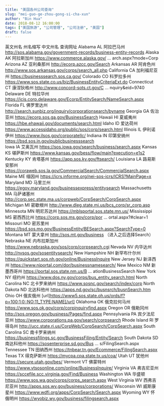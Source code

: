 ```yaml
---
title: "美国各州公司查询"
slug: "mei-guo-ge-zhou-gong-si-cha-xun"
author: "Bin Hua"
date: 2018-08-12 16:00:00
tags: ["美国旅游", "公司管理", "公司注册", "美国"]
draft: false
---
```


英文州名      州名缩写             中文州名              查询网址
Alabama         AL               阿拉巴马州           http://sos.alabama.gov/government-records/business-entity-records
Alaska                    AK               阿拉斯加州         https://www.commerce.alaska.gov/ ... arch.aspx?mode=Corp
Arizona                AZ                亚利桑那州           http://ecorp.azcc.gov/Search
Arkansas               AR                阿肯色州             http://www.sos.arkansas.gov/corps/search_all.php
California             CA                加利福尼亚州         https://businesssearch.sos.ca.gov/
Colorado               CO                科罗拉多州           https://www.sos.state.co.us/biz/BusinessEntityCriteriaExt.do
Connecticut           CT                康涅狄格州           http://www.concord-sots.ct.gov/C ... nquiry&eid=9740
Delaware              DE                特拉华州             https://icis.corp.delaware.gov/Ecorp/EntitySearch/NameSearch.aspx
Florida               FL                佛罗里达州           http://search.sunbiz.org/inquiry/corporationsearch/byname
Georgia               GA                佐治亚州             https://ecorp.sos.ga.gov/BusinessSearch
Hawaii                 HI                夏威夷州             https://hbe.ehawaii.gov/documents/search.html
Idaho                 ID                爱达荷州             https://www.accessidaho.org/public/sos/corp/search.html
Illinois               IL                伊利诺伊州           https://www.ilsos.gov/corporatellc/
Indiana                IN                印第安纳州           https://bsd.sos.in.gov/publicbusinesssearch   
Iowa                   IA                艾奥瓦州             https://sos.iowa.gov/search/business/search.aspx
Kansas                 KS                堪萨斯州             https://www.kansas.gov/bess/flow/main?execution=e1s2
Kentucky               KY                肯塔基州             https://app.sos.ky.gov/ftsearch/ 
Louisiana              LA                路易斯安那州         https://coraweb.sos.la.gov/CommercialSearch/CommercialSearch.aspx
Maine                  ME                缅因州               https://icrs.informe.org/nei-sos-icrs/ICRS?MainPage=x 
Maryland               MD                马里兰州             https://egov.maryland.gov/businessexpress/entitysearch
Massachusetts    MA                马萨诸塞州           http://corp.sec.state.ma.us/corpweb/CorpSearch/CorpSearch.aspx 
Michigan         MI                密歇根州             http://www.dleg.state.mi.us/bcs_corp/sr_corp.asp
Minnesota        MN                明尼苏达州           https://mblsportal.sos.state.mn.us/
Mississippi      MS                密西西比州           https://corp.sos.ms.gov/corp/por ... ortal.aspx?#clear=1
Missouri         MO                密苏里州             https://bsd.sos.mo.gov/BusinessEntity/BESearch.aspx?SearchType=0 
Montana          MT                蒙大拿州             http://sos.mt.gov/business （进入之后选择Search）
Nebraska         NE                内布拉斯加州         https://www.nebraska.gov/sos/corp/corpsearch.cgi
Nevada                 NV                内华达州             http://nvsos.gov/sosentitysearch/
New Hampshire         NH                新罕布什尔州         https://quickstart.sos.nh.gov/online/BusinessInquire
New Jersey         NJ                新泽西州             https://www.njportal.com/dor/businessnamesearch/
New Mexico         NM                新墨西哥州             https://portal.sos.state.nm.us/B ... ationBusinessSearch
New York         NY                纽约州               https://www.dos.ny.gov/corps/bus_entity_search.html
North Carolina   NC                北卡罗来纳州         https://www.sosnc.gov/search/index/corp
North Dakota         ND                北达科他州           https://apps.nd.gov/sc/busnsrch/busnSearch.htm
Ohio                  OH                俄亥俄州             [url]https://www5.sos.state.oh.us/ords/f?p=100:1:0::NO:11_TYPE:NAME[/url]
Oklahoma         OK                俄克拉何马州         https://www.sos.ok.gov/corp/corpinquiryfind.aspx
Oregon                 OR                俄勒冈州             http://sos.oregon.gov/business/Pages/find.aspx
Pennsylvania          PA                宾夕法尼亚州         https://www.corporations.pa.gov/search/corpsearch
Rhode Island          RI                罗得岛州             http://ucc.state.ri.us/CorpWeb/CorpSearch/CorpSearch.aspx
South Carolina         SC                南卡罗来纳州         https://businessfilings.sc.gov/BusinessFiling/Entity/Search 
South Dakota         SD                南达科他州           https://sosenterprise.sd.gov/Bus ... s/FilingSearch.aspx 
Tennessee         TN                田纳西州             https://tnbear.tn.gov/Ecommerce/FilingSearch.aspx
Texas                 TX                得克萨斯州           https://mycpa.cpa.state.tx.us/coa/
Utah                 UT                犹他州               https://secure.utah.gov/bes/
Vermont            VT                佛蒙特州             https://www.vtsosonline.com/online/BusinessInquire/
Virginia            VA                弗吉尼亚州           https://sccefile.scc.virginia.gov/Find/Business
Washington         WA                华盛顿               https://www.sos.wa.gov/corps/corps_search.aspx
West Virginia         WV                西弗吉尼亚州         http://apps.sos.wv.gov/business/corporations/
Wisconsin         WI                威斯康星州           https://www.wdfi.org/apps/CorpSearch/Search.aspx
Wyoming                 WY                怀俄明州             https://wyobiz.wy.gov/business/filingsearch.aspx